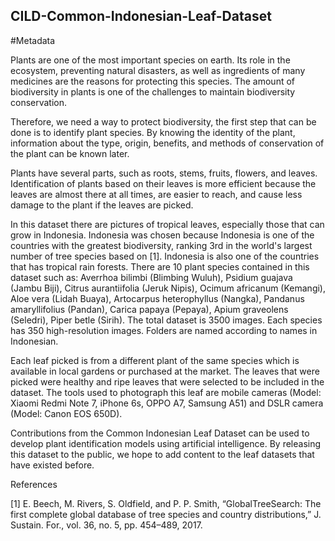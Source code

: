 ## CILD-Common-Indonesian-Leaf-Dataset
#Metadata


Plants are one of the most important species on earth. Its role in the ecosystem, preventing natural disasters, as well as ingredients of many medicines are the reasons for protecting this species. The amount of biodiversity in plants is one of the challenges to maintain biodiversity conservation.

Therefore, we need a way to protect biodiversity, the first step that can be done is to identify plant species. By knowing the identity of the plant, information about the type, origin, benefits, and methods of conservation of the plant can be known later.

Plants have several parts, such as roots, stems, fruits, flowers, and leaves. Identification of plants based on their leaves is more efficient because the leaves are almost there at all times, are easier to reach, and cause less damage to the plant if the leaves are picked.

In this dataset there are pictures of tropical leaves, especially those that can grow in Indonesia. Indonesia was chosen because Indonesia is one of the countries with the greatest biodiversity, ranking 3rd in the world's largest number of tree species based on [1]. Indonesia is also one of the countries that has tropical rain forests. There are 10 plant species contained in this dataset such as: Averrhoa bilimbi (Blimbing Wuluh), Psidium guajava (Jambu Biji), Citrus aurantiifolia (Jeruk Nipis), Ocimum africanum (Kemangi), Aloe vera (Lidah Buaya), Artocarpus heterophyllus (Nangka), Pandanus amaryllifolius (Pandan), Carica papaya (Pepaya), Apium graveolens (Seledri), Piper betle (Sirih). The total dataset is 3500 images. Each species has 350 high-resolution images. Folders are named according to names in Indonesian.

Each leaf picked is from a different plant of the same species which is available in local gardens or purchased at the market. The leaves that were picked were healthy and ripe leaves that were selected to be included in the dataset. The tools used to photograph this leaf are mobile cameras (Model: Xiaomi Redmi Note 7, iPhone 6s, OPPO A7, Samsung A51) and DSLR camera (Model: Canon EOS 650D).

Contributions from the Common Indonesian Leaf Dataset can be used to develop plant identification models using artificial intelligence. By releasing this dataset to the public, we hope to add content to the leaf datasets that have existed before.


References

[1]	E. Beech, M. Rivers, S. Oldfield, and P. P. Smith, “GlobalTreeSearch: The first complete global database of tree species and country distributions,” J. Sustain. For., vol. 36, no. 5, pp. 454–489, 2017.
